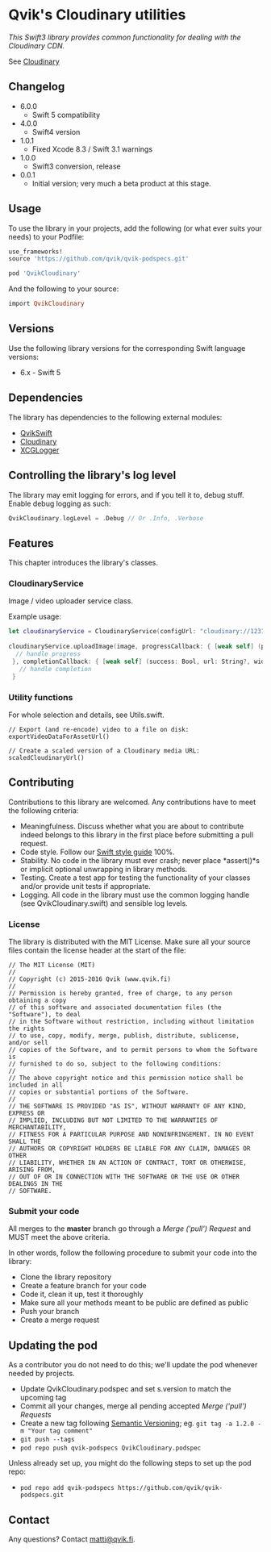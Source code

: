 # Qvik's Cloudinary utilities

*This Swift3 library provides common functionality for dealing with the Cloudinary CDN.*

See [Cloudinary](http://cloudinary.com/)

## Changelog

* 6.0.0
  * Swift 5 compatibility
* 4.0.0
   * Swift4 version
* 1.0.1
    * Fixed Xcode 8.3 / Swift 3.1 warnings
* 1.0.0
    * Swift3 conversion, release
* 0.0.1
	* Initial version; very much a beta product at this stage.

## Usage

To use the library in your projects, add the following (or what ever suits your needs) to your Podfile:

```ruby
use_frameworks!
source 'https://github.com/qvik/qvik-podspecs.git'

pod 'QvikCloudinary'
```

And the following to your source:

```ruby
import QvikCloudinary
```

## Versions

Use the following library versions for the corresponding Swift language versions:

* 6.x - Swift 5

## Dependencies

The library has dependencies to the following external modules:

* [QvikSwift](https://github.com/qvik/qvik-swift-ios)
* [Cloudinary](https://cocoapods.org/pods/Cloudinary)
* [XCGLogger](https://cocoapods.org/?q=XCGLogger)

## Controlling the library's log level

The library may emit logging for errors, and if you tell it to, debug stuff. Enable debug logging as such:

```swift
QvikCloudinary.logLevel = .Debug // Or .Info, .Verbose
```

## Features

This chapter introduces the library's classes.

### CloudinaryService

Image / video uploader service class. 

Example usage:

```swift
let cloudinaryService = CloudinaryService(configUrl: "cloudinary://1231231:asdasdasdad@myapp")
            
cloudinaryService.uploadImage(image, progressCallback: { [weak self] (progress) in
  // handle progress                    
 }, completionCallback: { [weak self] (success: Bool, url: String?, width: Int?, height: Int?) -> Void in
   // handle completion
 }

```

### Utility functions

For whole selection and details, see Utils.swift.

```
// Export (and re-encode) video to a file on disk:
exportVideoDataForAssetUrl()

// Create a scaled version of a Cloudinary media URL:
scaledCloudinaryUrl()
```

## Contributing 

Contributions to this library are welcomed. Any contributions have to meet the following criteria:

* Meaningfulness. Discuss whether what you are about to contribute indeed belongs to this library in the first place before submitting a pull request.
* Code style. Follow our [Swift style guide](https://github.com/qvik/swift) 100%.
* Stability. No code in the library must ever crash; never place *assert()*s or implicit optional unwrapping in library methods.
* Testing. Create a test app for testing the functionality of your classes and/or provide unit tests if appropriate.
* Logging. All code in the library must use the common logging handle (see QvikCloudinary.swift) and sensible log levels. 

### License

The library is distributed with the MIT License. Make sure all your source files contain the license header at the start of the file:

```
// The MIT License (MIT)
//
// Copyright (c) 2015-2016 Qvik (www.qvik.fi)
//
// Permission is hereby granted, free of charge, to any person obtaining a copy
// of this software and associated documentation files (the "Software"), to deal
// in the Software without restriction, including without limitation the rights
// to use, copy, modify, merge, publish, distribute, sublicense, and/or sell
// copies of the Software, and to permit persons to whom the Software is
// furnished to do so, subject to the following conditions:
//
// The above copyright notice and this permission notice shall be included in all
// copies or substantial portions of the Software.
//
// THE SOFTWARE IS PROVIDED "AS IS", WITHOUT WARRANTY OF ANY KIND, EXPRESS OR
// IMPLIED, INCLUDING BUT NOT LIMITED TO THE WARRANTIES OF MERCHANTABILITY,
// FITNESS FOR A PARTICULAR PURPOSE AND NONINFRINGEMENT. IN NO EVENT SHALL THE
// AUTHORS OR COPYRIGHT HOLDERS BE LIABLE FOR ANY CLAIM, DAMAGES OR OTHER
// LIABILITY, WHETHER IN AN ACTION OF CONTRACT, TORT OR OTHERWISE, ARISING FROM,
// OUT OF OR IN CONNECTION WITH THE SOFTWARE OR THE USE OR OTHER DEALINGS IN THE
// SOFTWARE.
```

### Submit your code

All merges to the **master** branch go through a *Merge ('pull') Request* and MUST meet the above criteria.

In other words, follow the following procedure to submit your code into the library:

* Clone the library repository
* Create a feature branch for your code
* Code it, clean it up, test it thoroughly
* Make sure all your methods meant to be public are defined as public
* Push your branch
* Create a merge request

## Updating the pod

As a contributor you do not need to do this; we'll update the pod whenever needed by projects.

* Update QvikCloudinary.podspec and set s.version to match the upcoming tag
* Commit all your changes, merge all pending accepted *Merge ('pull') Requests*
* Create a new tag following [Semantic Versioning](http://semver.org/); eg. `git tag -a 1.2.0 -m "Your tag comment"`
* `git push --tags`
* `pod repo push qvik-podspecs QvikCloudinary.podspec`

Unless already set up, you might do the following steps to set up the pod repo:

* ```pod repo add qvik-podspecs https://github.com/qvik/qvik-podspecs.git```

## Contact

Any questions? Contact matti@qvik.fi.
